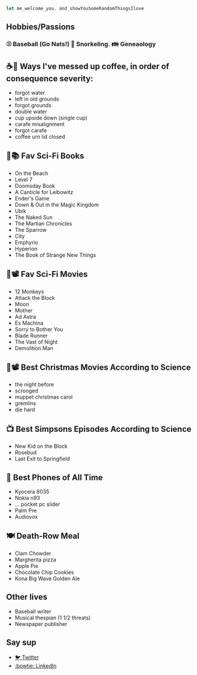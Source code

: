 ```javascript
let me_welcome_you, and_showYouSomeRandomThingsIlove
```

## Hobbies/Passions 
### ⚾️ Baseball (Go Nats!)    🤿 Snorkeling.   👪 Geneaology 


## ☕🤦 Ways I've messed up coffee, in order of consequence severity:
- forgot water
- left in old grounds
- forgot grounds 
- double water
- cup upside down (single cup)
- carafe misalignment
- forgot carafe
- coffee urn lid closed

## 👾📚 Fav Sci-Fi Books
- On the Beach
- Level 7
- Doomsday Book
- A Canticle for Leibowitz 
- Ender's Game
- Down & Out in the Magic Kingdom
- Ubik
- The Naked Sun
- The Martian Chronicles
- The Sparrow 
- City
- Emphyrio
- Hyperion 
- The Book of Strange New Things

## 👾📽️ Fav Sci-Fi Movies
- 12 Monkeys
- Attack the Block
- Moon
- Mother
- Ad Astra
- Ex Machina
- Sorry to Bother You
- Blade Runner
- The Vast of Night
- Demolition Man 

## 🎄📽️ Best Christmas Movies According to Science
- the night before 
- scrooged
- muppet christmas carol
- gremlins
- die hard

## 📺 Best Simpsons Episodes According to Science 
- New Kid on the Block
- Rosebud
- Last Exit to Springfield

## 📱 Best Phones of All Time
- Kyocera 6035
- Nokia n93
- ... pocket pc slider
- Palm Pre
- Audiovox  

## 🍽️ Death-Row Meal
- Clam Chowder
- Margherita pizza
- Apple Pie
- Chocolate Chip Cookies
- Kona Big Wave Golden Ale

## Other lives
- Baseball writer
- Musical thespian (1 1/2 threats)
- Newspaper publisher 

## Say sup
- <a href="https://twitter.com/neanderthalian" target="_blank">🐦 Twitter</a>
- <a href="https://www.linkedin.com/in/jeremybatesdc/" target="_blank">:bowtie: LinkedIn</a>
